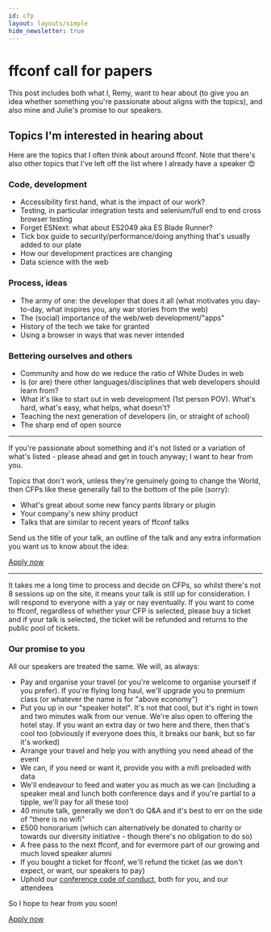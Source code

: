 ```yaml
---
id: cfp
layout: layouts/simple
hide_newsletter: true
---
```


# ffconf call for papers

This post includes both what I, Remy, want to hear about (to give you an idea whether something you're passionate about aligns with the topics), and also mine and Julie's promise to our speakers.

## Topics I'm interested in hearing about

Here are the topics that I often think about around ffconf. Note that there's also other topics that I've left off the list where I already have a speaker 😍

### Code, development

- Accessibility first hand, what is the impact of our work?
- Testing, in particular integration tests and selenium/full end to end cross browser testing
- Forget ESNext: what about ES2049 aka ES Blade Runner?
- Tick box guide to security/performance/doing anything that's usually added to our plate
- How our development practices are changing
- Data science with the web

### Process, ideas

- The army of one: the developer that does it all (what motivates you day-to-day, what inspires you, any war stories from the web)
- The (social) importance of the web/web development/"apps"
- History of the tech we take for granted
- Using a browser in ways that was never intended

### Bettering ourselves and others

- Community and how do we reduce the ratio of White Dudes in web
- Is (or are) there other languages/disciplines that web developers should learn from?
- What it's like to start out in web development (1st person POV). What's hard, what's easy, what helps, what doesn't?
- Teaching the next generation of developers (in, or straight of school)
- The sharp end of open source

---

If you're passionate about something and it's not listed or a variation of what's listed - please ahead and get in touch anyway; I want to hear from you.

Topics that don't work, unless they're genuinely going to change the World, then CFPs like these generally fall to the bottom of the pile (sorry):

- What's great about some new fancy pants library or plugin
- Your company's new shiny product
- Talks that are similar to recent years of ffconf talks

Send us the title of your talk, an outline of the talk and any extra information you want us to know about the idea:

[Apply now](https://ffconf.org/cfp-apply)

---

It takes me a long time to process and decide on CFPs, so whilst there's not 8 sessions up on the site, it means your talk is still up for consideration. I will respond to everyone with a yay or nay eventually. If you want to come to ffconf, regardless of whether your CFP is selected, please buy a ticket and if your talk is selected, the ticket will be refunded and returns to the public pool of tickets.

### Our promise to you

All our speakers are treated the same. We will, as always:

- Pay and organise your travel (or you're welcome to organise yourself if you prefer). If you're flying long haul, we'll upgrade you to premium class (or whatever the name is for "above economy")
- Put you up in our "speaker hotel". It's not that cool, but it's right in town and two minutes walk from our venue. We're also open to offering the hotel stay. If you want an extra day or two here and there, then that's cool too (obviously if everyone does this, it breaks our bank, but so far it's worked)
- Arrange your travel and help you with anything you need ahead of the event
- We can, if you need or want it, provide you with a mifi preloaded with data
- We'll endeavour to feed and water you as much as we can (including a speaker meal and lunch both conference days and if you're partial to a tipple, we'll pay for all these too)
- 40 minute talk, generally we don't do Q&A and it's best to err on the side of "there is no wifi"
- £500 honorarium (which can alternatively be donated to charity or towards our diversity initiative - though there's no obligation to do so)
- A free pass to the next ffconf, and for evermore part of our growing and much loved speaker alumni
- If you bought a ticket for ffconf, we'll refund the ticket (as we don't expect, or want, our speakers to pay)
- Uphold our [conference code of conduct](/code-of-conduct), both for you, and our attendees

So I hope to hear from you soon!

[Apply now](https://ffconf.org/cfp-apply)

